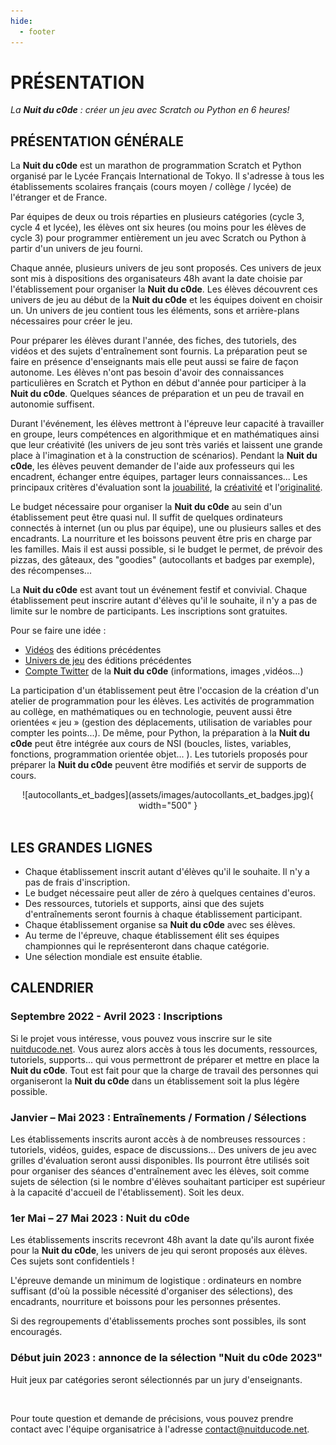 ```yaml
---
hide:
  - footer
---
```


# PRÉSENTATION

*La <b>Nuit du c0de</b> : créer un jeu avec Scratch ou Python en 6 heures!*

## PRÉSENTATION GÉNÉRALE

La **Nuit du c0de** est un marathon de programmation Scratch et Python organisé par le Lycée Français International de Tokyo. Il s'adresse à tous les établissements scolaires français (cours moyen / collège / lycée) de l'étranger et de France.

Par équipes de deux ou trois réparties en plusieurs catégories (cycle 3, cycle 4 et lycée), les élèves ont six heures (ou moins pour les élèves de cycle 3) pour programmer entièrement un jeu avec Scratch ou Python à partir d'un univers de jeu fourni.

Chaque année, plusieurs univers de jeu sont proposés. Ces univers de jeux sont mis à dispositions des organisateurs 48h avant la date choisie par l'établissement pour organiser la **Nuit du c0de**. Les élèves découvrent ces univers de jeu au début de la **Nuit du c0de** et les équipes doivent en choisir un. Un univers de jeu contient tous les éléments, sons et arrière-plans nécessaires pour créer le jeu.

Pour préparer les élèves durant l'année, des fiches, des tutoriels, des vidéos et des sujets d'entraînement sont fournis. La préparation peut se faire en présence d'enseignants mais elle peut aussi se faire de façon autonome. Les élèves n'ont pas besoin d'avoir des connaissances particulières en Scratch et Python en début d'année pour participer à la **Nuit du c0de**. Quelques séances de préparation et un peu de travail en autonomie suffisent.  

Durant l'événement, les élèves mettront à l'épreuve leur capacité à travailler en groupe, leurs compétences en algorithmique et en mathématiques ainsi que leur créativité (les univers de jeu sont très variés et laissent une grande place à l'imagination et à la construction de scénarios). Pendant la **Nuit du c0de**, les élèves peuvent demander de l'aide aux professeurs qui les encadrent, échanger entre équipes, partager leurs connaissances... Les principaux critères d'évaluation sont la <u>jouabilité</u>, la <u>créativité</u> et l'<u>originalité</u>. 

Le budget nécessaire pour organiser la **Nuit du c0de** au sein d'un établissement peut être quasi nul. Il suffit de quelques ordinateurs connectés à internet (un ou plus par équipe), une ou plusieurs salles et des encadrants. La nourriture et les boissons peuvent être pris en charge par les familles. Mais il est aussi possible, si le budget le permet, de prévoir des pizzas, des gâteaux, des "goodies" (autocollants et badges par exemple), des récompenses...

La **Nuit du c0de** est avant tout un événement festif et convivial.
Chaque établissement peut inscrire autant d'élèves qu'il le souhaite, il n'y a pas de limite sur le nombre de participants. Les inscriptions sont gratuites.

Pour se faire une idée :

* [Vidéos](https://www.nuitducode.net/editions-en-video) des éditions précédentes
* [Univers de jeu](https://scratch.mit.edu/mystuff/#galleries) des éditions précédentes
* [Compte Twitter](https://twitter.com/nuitducode) de la **Nuit du c0de** (informations, images ,vidéos...)

La participation d'un établissement peut être l'occasion de la création d'un atelier de programmation pour les élèves. Les activités de programmation au collège, en mathématiques ou en technologie, peuvent aussi être orientées « jeu » (gestion des déplacements, utilisation de variables pour compter les points...). De même, pour Python, la préparation à la **Nuit du c0de** peut être intégrée aux cours de NSI (boucles, listes, variables, fonctions, programmation orientée objet... ). Les tutoriels proposés pour préparer la **Nuit du c0de** peuvent être modifiés et servir de supports de cours.

<center>
![autocollants_et_badges](assets/images/autocollants_et_badges.jpg){ width="500" }
</center>

<br />

## LES GRANDES LIGNES
* Chaque établissement inscrit autant d'élèves qu'il le souhaite. Il n'y a pas de frais d'inscription.
* Le budget nécessaire peut aller de zéro à quelques centaines d'euros.
* Des ressources, tutoriels et supports, ainsi que des  sujets d'entraînements seront fournis à chaque établissement participant.
* Chaque établissement organise sa **Nuit du c0de** avec ses élèves.
* Au terme de l'épreuve, chaque établissement élit ses équipes championnes qui le représenteront dans chaque catégorie.
* Une sélection mondiale est ensuite établie.

## CALENDRIER
### Septembre 2022 - Avril 2023 : Inscriptions
Si le projet vous intéresse, vous pouvez vous inscrire sur le site [nuitducode.net](https://www.nuitducode.net). Vous aurez alors accès à tous les documents, ressources, tutoriels, supports...  qui vous permettront de préparer et mettre en place la **Nuit du c0de**. Tout est fait pour que la charge de travail des personnes qui organiseront la **Nuit du c0de** dans un établissement soit la plus légère possible.

### Janvier – Mai 2023 : Entraînements / Formation / Sélections
Les établissements inscrits auront accès à de nombreuses ressources : tutoriels, vidéos, guides, espace de discussions... Des univers de jeu avec grilles d'évaluation seront aussi disponibles. Ils pourront être utilisés soit pour organiser des séances d'entraînement avec les élèves, soit comme sujets de sélection (si le nombre d'élèves souhaitant participer est supérieur à la capacité d'accueil de l'établissement). Soit les deux.

### 1er Mai – 27 Mai 2023 : Nuit du c0de
Les établissements inscrits recevront 48h avant la date qu'ils auront fixée pour la **Nuit du c0de**, les univers de jeu qui seront proposés aux élèves. Ces sujets sont confidentiels !

L'épreuve demande un minimum de logistique : ordinateurs en nombre suffisant (d'où la possible nécessité d'organiser des sélections), des encadrants, nourriture et boissons pour les personnes présentes.

Si des regroupements d'établissements proches sont possibles, ils sont encouragés.

### Début juin 2023 : annonce de la sélection "Nuit du c0de 2023"

Huit jeux par catégories seront sélectionnés par un jury d'enseignants. 

<br />

Pour toute question et demande de précisions, vous pouvez prendre contact avec l'équipe organisatrice à l'adresse <u>contact@nuitducode.net</u>.
